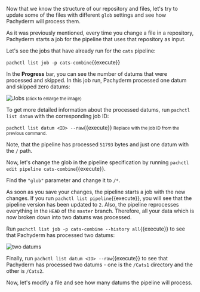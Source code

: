 Now that we know the structure of our repository and files, 
let's try to update some of the files with different `glob`
settings and see how Pachyderm will process them.

As it was previously mentioned, every time you change a file
in a repository, Pachyderm starts a job for the pipeline that
uses that repository as input.

Let's see the jobs that have already run for the `cats`
pipeline:

`pachctl list job -p cats-combine`{{execute}}

In the **Progress** bar, you can see the number of datums
that were processed and skipped. In this job run, Pachyderm
processed one datum and skipped zero datums:

![Jobs](/svekars/scenarios/datum-intro/assets/job1.png)
<small> (click to enlarge the image)</small>

To get more detailed information about the processed datums,
run `pachctl list datum` with the corresponding job ID:

`pachctl list datum <ID> --raw`{{execute}}
<small> Replace <ID> with the job ID from the previous command. </small>

Note, that the pipeline has processed `51793` bytes and
just one datum with the `/` path.

Now, let's change the glob in the pipeline specification by running
`pachctl edit pipeline cats-combine`{{execute}}.

Find the `"glob"` parameter and change it to `/*`.

As soon as you save your changes, the pipeline starts a job
with the new changes.
If you run `pachctl list pipeline`{{execute}}, you will see that the pipeline
version has been updated to `2`. Also, the pipeline reprocesses
everything in the `HEAD` of the `master` branch. Therefore,
all your data which is now broken down into two datums was
processed.

Run `pachctl list job -p cats-combine --history all`{{execute}} to see
that Pachyderm has processed two datums:

![two datums](/svekars/scenarios/datum-intro/assets/two-datums.png)

Finally, run `pachctl list datum <ID> --raw`{{execute}} to see that
Pachyderm has processed two datums - one is the `/Cats1` directory
and the other is `/Cats2`.

Now, let's modify a file and see how many datums the pipeline will
process.
